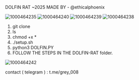 
DOLFIN RAT ~2025 
MADE BY - @ethicalphoenix


![1000464235](https://github.com/user-attachments/assets/2504f132-3959-47c9-8cca-719a6dd9beb5)
![1000464240](https://github.com/user-attachments/assets/197705f4-f597-4203-8c8c-7241f364fe98)
![1000464239](https://github.com/user-attachments/assets/932e6b12-ab15-4a6f-a17c-7569d7b6446f)
![1000464238](https://github.com/user-attachments/assets/2db22570-faab-4fac-9483-b162e5f6d8ef)





1. git clone
2. ls
3. chmod +x *
4. ./setup.sh
5. python3 DOLFIN.PY
6. FOLLOW THE STEPS IN THE DOLFIN-RAT folder.


![1000464242](https://github.com/user-attachments/assets/269fa5fd-eb70-45f8-9629-9ee4f5ef5774)



contact ( telegram ) : t.me/grey_008
